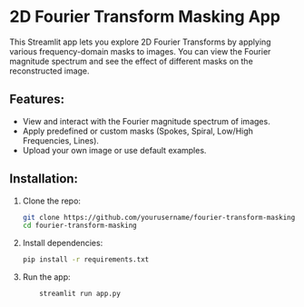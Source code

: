 # 2D Fourier Transform Masking App

This Streamlit app lets you explore 2D Fourier Transforms by applying various frequency-domain masks to images. You can view the Fourier magnitude spectrum and see the effect of different masks on the reconstructed image.

## Features:
- View and interact with the Fourier magnitude spectrum of images.
- Apply predefined or custom masks (Spokes, Spiral, Low/High Frequencies, Lines).
- Upload your own image or use default examples.

## Installation:

1. Clone the repo:
   ```bash
   git clone https://github.com/yourusername/fourier-transform-masking.git
   cd fourier-transform-masking
   ```

2. Install dependencies:
    ```bash
    pip install -r requirements.txt
    ```

3. Run the app:
    ```bash
        streamlit run app.py
    ```

